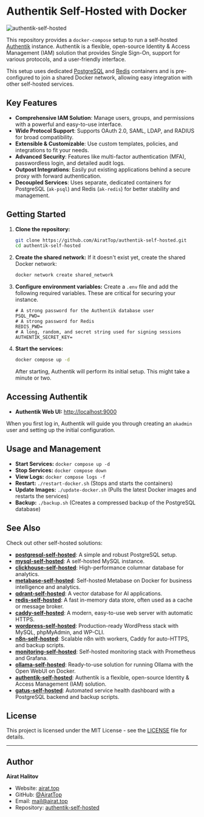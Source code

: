 # Authentik Self-Hosted with Docker

![authentik-self-hosted](https://repository-images.githubusercontent.com/1072874879/fe4ca6bf-5de8-4784-ad8e-280ee339bb68)

This repository provides a `docker-compose` setup to run a self-hosted [Authentik](https://goauthentik.io/) instance. Authentik is a flexible, open-source Identity & Access Management (IAM) solution that provides Single Sign-On, support for various protocols, and a user-friendly interface.

This setup uses dedicated [PostgreSQL](https://www.postgresql.org/) and [Redis](https://redis.io/) containers and is pre-configured to join a shared Docker network, allowing easy integration with other self-hosted services.

## Key Features

-   **Comprehensive IAM Solution**: Manage users, groups, and permissions with a powerful and easy-to-use interface.
-   **Wide Protocol Support**: Supports OAuth 2.0, SAML, LDAP, and RADIUS for broad compatibility.
-   **Extensible & Customizable**: Use custom templates, policies, and integrations to fit your needs.
-   **Advanced Security**: Features like multi-factor authentication (MFA), passwordless login, and detailed audit logs.
-   **Outpost Integrations**: Easily put existing applications behind a secure proxy with forward authentication.
-   **Decoupled Services**: Uses separate, dedicated containers for PostgreSQL (`ak-psql`) and Redis (`ak-redis`) for better stability and management.

## Getting Started

1.  **Clone the repository:**
    ```bash
    git clone https://github.com/AiratTop/authentik-self-hosted.git
    cd authentik-self-hosted
    ```

2.  **Create the shared network:**
    If it doesn't exist yet, create the shared Docker network:
    ```bash
    docker network create shared_network
    ```

3.  **Configure environment variables:**
    Create a `.env` file and add the following required variables. These are critical for securing your instance.
    ```env
    # A strong password for the Authentik database user
    PSQL_PWD=
    # A strong password for Redis
    REDIS_PWD=
    # A long, random, and secret string used for signing sessions
    AUTHENTIK_SECRET_KEY=
    ```

4.  **Start the services:**
    ```bash
    docker compose up -d
    ```
    After starting, Authentik will perform its initial setup. This might take a minute or two.

## Accessing Authentik

-   **Authentik Web UI:** [http://localhost:9000](http://localhost:9000)

When you first log in, Authentik will guide you through creating an `akadmin` user and setting up the initial configuration.

## Usage and Management

-   **Start Services:** `docker compose up -d`
-   **Stop Services:** `docker compose down`
-   **View Logs:** `docker compose logs -f`
-   **Restart:** `./restart-docker.sh` (Stops and starts the containers)
-   **Update Images:** `./update-docker.sh` (Pulls the latest Docker images and restarts the services)
-   **Backup:** `./backup.sh` (Creates a compressed backup of the PostgreSQL database)

## See Also

Check out other self-hosted solutions:

-   [**postgresql-self-hosted**](https://github.com/AiratTop/postgresql-self-hosted): A simple and robust PostgreSQL setup.
-   [**mysql-self-hosted**](https://github.com/AiratTop/mysql-self-hosted): A self-hosted MySQL instance.
-   [**clickhouse-self-hosted**](https://github.com/AiratTop/clickhouse-self-hosted): High-performance columnar database for analytics.
-   [**metabase-self-hosted**](https://github.com/AiratTop/metabase-self-hosted): Self-hosted Metabase on Docker for business intelligence and analytics.
-   [**qdrant-self-hosted**](https://github.com/AiratTop/qdrant-self-hosted): A vector database for AI applications.
-   [**redis-self-hosted**](https://github.com/AiratTop/redis-self-hosted): A fast in-memory data store, often used as a cache or message broker.
-   [**caddy-self-hosted**](https://github.com/AiratTop/caddy-self-hosted): A modern, easy-to-use web server with automatic HTTPS.
-   [**wordpress-self-hosted**](https://github.com/AiratTop/wordpress-self-hosted): Production-ready WordPress stack with MySQL, phpMyAdmin, and WP-CLI.
-   [**n8n-self-hosted**](https://github.com/AiratTop/n8n-self-hosted): Scalable n8n with workers, Caddy for auto-HTTPS, and backup scripts.
-   [**monitoring-self-hosted**](https://github.com/AiratTop/monitoring-self-hosted): Self-hosted monitoring stack with Prometheus and Grafana.
-   [**ollama-self-hosted**](https://github.com/AiratTop/ollama-self-hosted): Ready-to-use solution for running Ollama with the Open WebUI on Docker.
-   [**authentik-self-hosted**](https://github.com/AiratTop/authentik-self-hosted): Authentik is a flexible, open-source Identity & Access Management (IAM) solution.
-   [**gatus-self-hosted**](https://github.com/AiratTop/gatus-self-hosted): Automated service health dashboard with a PostgreSQL backend and backup scripts.

## License

This project is licensed under the MIT License - see the [LICENSE](LICENSE) file for details.

---

## Author

**Airat Halitov**

- Website: [airat.top](https://airat.top)
- GitHub: [@AiratTop](https://github.com/AiratTop)
- Email: [mail@airat.top](mailto:mail@airat.top)
- Repository: [authentik-self-hosted](https://github.com/AiratTop/authentik-self-hosted)

